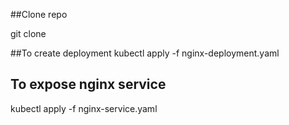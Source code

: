 ##Clone repo

git clone <thisRepoUrl>

##To create deployment
kubectl apply -f nginx-deployment.yaml 

## To expose nginx service

kubectl apply -f nginx-service.yaml

